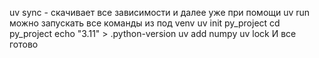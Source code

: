uv sync - скачивает все зависимости и далее уже при помощи uv run можно запускать все команды из под venv
uv init py_project
cd py_project
echo "3.11" > .python-version
uv add numpy
uv lock
И все готово